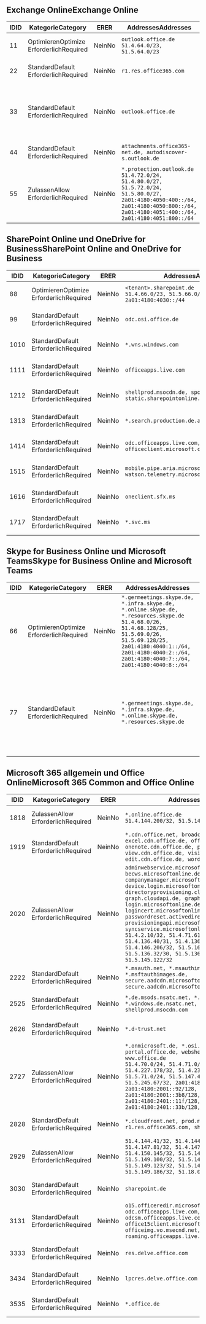 <!--THIS FILE IS AUTOMATICALLY GENERATED. MANUAL CHANGES WILL BE OVERWRITTEN.-->
<!--Please contact the Office 365 Endpoints team with any questions.-->
<!--Germany endpoints version 2020062900-->
<!--File generated 2020-07-06 08:00:11.5780-->

## <a name="exchange-online"></a><span data-ttu-id="fbd1c-101">Exchange Online</span><span class="sxs-lookup"><span data-stu-id="fbd1c-101">Exchange Online</span></span>

<span data-ttu-id="fbd1c-102">ID</span><span class="sxs-lookup"><span data-stu-id="fbd1c-102">ID</span></span> | <span data-ttu-id="fbd1c-103">Kategorie</span><span class="sxs-lookup"><span data-stu-id="fbd1c-103">Category</span></span> | <span data-ttu-id="fbd1c-104">ER</span><span class="sxs-lookup"><span data-stu-id="fbd1c-104">ER</span></span> | <span data-ttu-id="fbd1c-105">Addresses</span><span class="sxs-lookup"><span data-stu-id="fbd1c-105">Addresses</span></span> | <span data-ttu-id="fbd1c-106">Ports</span><span class="sxs-lookup"><span data-stu-id="fbd1c-106">Ports</span></span>
-- | -------------------- | -- | ----------------------------------------------------------------------------------------------------------------------------------------------------------------------------------------- | -------------------------------
<span data-ttu-id="fbd1c-107">1</span><span class="sxs-lookup"><span data-stu-id="fbd1c-107">1</span></span> | <span data-ttu-id="fbd1c-108">Optimieren</span><span class="sxs-lookup"><span data-stu-id="fbd1c-108">Optimize</span></span><BR><span data-ttu-id="fbd1c-109">Erforderlich</span><span class="sxs-lookup"><span data-stu-id="fbd1c-109">Required</span></span> | <span data-ttu-id="fbd1c-110">Nein</span><span class="sxs-lookup"><span data-stu-id="fbd1c-110">No</span></span> | `outlook.office.de`<BR>`51.4.64.0/23, 51.5.64.0/23` | <span data-ttu-id="fbd1c-111">**TCP:** 443, 80</span><span class="sxs-lookup"><span data-stu-id="fbd1c-111">**TCP:** 443, 80</span></span>
<span data-ttu-id="fbd1c-112">2</span><span class="sxs-lookup"><span data-stu-id="fbd1c-112">2</span></span> | <span data-ttu-id="fbd1c-113">Standard</span><span class="sxs-lookup"><span data-stu-id="fbd1c-113">Default</span></span><BR><span data-ttu-id="fbd1c-114">Erforderlich</span><span class="sxs-lookup"><span data-stu-id="fbd1c-114">Required</span></span> | <span data-ttu-id="fbd1c-115">Nein</span><span class="sxs-lookup"><span data-stu-id="fbd1c-115">No</span></span> | `r1.res.office365.com` | <span data-ttu-id="fbd1c-116">**TCP:** 443, 80</span><span class="sxs-lookup"><span data-stu-id="fbd1c-116">**TCP:** 443, 80</span></span>
<span data-ttu-id="fbd1c-117">3</span><span class="sxs-lookup"><span data-stu-id="fbd1c-117">3</span></span> | <span data-ttu-id="fbd1c-118">Standard</span><span class="sxs-lookup"><span data-stu-id="fbd1c-118">Default</span></span><BR><span data-ttu-id="fbd1c-119">Erforderlich</span><span class="sxs-lookup"><span data-stu-id="fbd1c-119">Required</span></span> | <span data-ttu-id="fbd1c-120">Nein</span><span class="sxs-lookup"><span data-stu-id="fbd1c-120">No</span></span> | `outlook.office.de` | <span data-ttu-id="fbd1c-121">**TCP:** 143, 25, 587, 993, 995</span><span class="sxs-lookup"><span data-stu-id="fbd1c-121">**TCP:** 143, 25, 587, 993, 995</span></span>
<span data-ttu-id="fbd1c-122">4</span><span class="sxs-lookup"><span data-stu-id="fbd1c-122">4</span></span> | <span data-ttu-id="fbd1c-123">Standard</span><span class="sxs-lookup"><span data-stu-id="fbd1c-123">Default</span></span><BR><span data-ttu-id="fbd1c-124">Erforderlich</span><span class="sxs-lookup"><span data-stu-id="fbd1c-124">Required</span></span> | <span data-ttu-id="fbd1c-125">Nein</span><span class="sxs-lookup"><span data-stu-id="fbd1c-125">No</span></span> | `attachments.office365-net.de, autodiscover-s.outlook.de` | <span data-ttu-id="fbd1c-126">**TCP:** 443, 80</span><span class="sxs-lookup"><span data-stu-id="fbd1c-126">**TCP:** 443, 80</span></span>
<span data-ttu-id="fbd1c-127">5</span><span class="sxs-lookup"><span data-stu-id="fbd1c-127">5</span></span> | <span data-ttu-id="fbd1c-128">Zulassen</span><span class="sxs-lookup"><span data-stu-id="fbd1c-128">Allow</span></span><BR><span data-ttu-id="fbd1c-129">Erforderlich</span><span class="sxs-lookup"><span data-stu-id="fbd1c-129">Required</span></span> | <span data-ttu-id="fbd1c-130">Nein</span><span class="sxs-lookup"><span data-stu-id="fbd1c-130">No</span></span> | `*.protection.outlook.de`<BR>`51.4.72.0/24, 51.4.80.0/27, 51.5.72.0/24, 51.5.80.0/27, 2a01:4180:4050:400::/64, 2a01:4180:4050:800::/64, 2a01:4180:4051:400::/64, 2a01:4180:4051:800::/64` | <span data-ttu-id="fbd1c-131">**TCP:** 25, 443</span><span class="sxs-lookup"><span data-stu-id="fbd1c-131">**TCP:** 25, 443</span></span>

## <a name="sharepoint-online-and-onedrive-for-business"></a><span data-ttu-id="fbd1c-132">SharePoint Online und OneDrive for Business</span><span class="sxs-lookup"><span data-stu-id="fbd1c-132">SharePoint Online and OneDrive for Business</span></span>

<span data-ttu-id="fbd1c-133">ID</span><span class="sxs-lookup"><span data-stu-id="fbd1c-133">ID</span></span> | <span data-ttu-id="fbd1c-134">Kategorie</span><span class="sxs-lookup"><span data-stu-id="fbd1c-134">Category</span></span> | <span data-ttu-id="fbd1c-135">ER</span><span class="sxs-lookup"><span data-stu-id="fbd1c-135">ER</span></span> | <span data-ttu-id="fbd1c-136">Addresses</span><span class="sxs-lookup"><span data-stu-id="fbd1c-136">Addresses</span></span> | <span data-ttu-id="fbd1c-137">Ports</span><span class="sxs-lookup"><span data-stu-id="fbd1c-137">Ports</span></span>
-- | -------------------- | -- | ------------------------------------------------------------------------------ | ----------------
<span data-ttu-id="fbd1c-138">8</span><span class="sxs-lookup"><span data-stu-id="fbd1c-138">8</span></span> | <span data-ttu-id="fbd1c-139">Optimieren</span><span class="sxs-lookup"><span data-stu-id="fbd1c-139">Optimize</span></span><BR><span data-ttu-id="fbd1c-140">Erforderlich</span><span class="sxs-lookup"><span data-stu-id="fbd1c-140">Required</span></span> | <span data-ttu-id="fbd1c-141">Nein</span><span class="sxs-lookup"><span data-stu-id="fbd1c-141">No</span></span> | `<tenant>.sharepoint.de`<BR>`51.4.66.0/23, 51.5.66.0/23, 2a01:4180:4030::/44` | <span data-ttu-id="fbd1c-142">**TCP:** 443, 80</span><span class="sxs-lookup"><span data-stu-id="fbd1c-142">**TCP:** 443, 80</span></span>
<span data-ttu-id="fbd1c-143">9</span><span class="sxs-lookup"><span data-stu-id="fbd1c-143">9</span></span> | <span data-ttu-id="fbd1c-144">Standard</span><span class="sxs-lookup"><span data-stu-id="fbd1c-144">Default</span></span><BR><span data-ttu-id="fbd1c-145">Erforderlich</span><span class="sxs-lookup"><span data-stu-id="fbd1c-145">Required</span></span> | <span data-ttu-id="fbd1c-146">Nein</span><span class="sxs-lookup"><span data-stu-id="fbd1c-146">No</span></span> | `odc.osi.office.de` | <span data-ttu-id="fbd1c-147">**TCP:** 443, 80</span><span class="sxs-lookup"><span data-stu-id="fbd1c-147">**TCP:** 443, 80</span></span>
<span data-ttu-id="fbd1c-148">10</span><span class="sxs-lookup"><span data-stu-id="fbd1c-148">10</span></span> | <span data-ttu-id="fbd1c-149">Standard</span><span class="sxs-lookup"><span data-stu-id="fbd1c-149">Default</span></span><BR><span data-ttu-id="fbd1c-150">Erforderlich</span><span class="sxs-lookup"><span data-stu-id="fbd1c-150">Required</span></span> | <span data-ttu-id="fbd1c-151">Nein</span><span class="sxs-lookup"><span data-stu-id="fbd1c-151">No</span></span> | `*.wns.windows.com` | <span data-ttu-id="fbd1c-152">**TCP:** 443, 80</span><span class="sxs-lookup"><span data-stu-id="fbd1c-152">**TCP:** 443, 80</span></span>
<span data-ttu-id="fbd1c-153">11</span><span class="sxs-lookup"><span data-stu-id="fbd1c-153">11</span></span> | <span data-ttu-id="fbd1c-154">Standard</span><span class="sxs-lookup"><span data-stu-id="fbd1c-154">Default</span></span><BR><span data-ttu-id="fbd1c-155">Erforderlich</span><span class="sxs-lookup"><span data-stu-id="fbd1c-155">Required</span></span> | <span data-ttu-id="fbd1c-156">Nein</span><span class="sxs-lookup"><span data-stu-id="fbd1c-156">No</span></span> | `officeapps.live.com` | <span data-ttu-id="fbd1c-157">**TCP:** 443, 80</span><span class="sxs-lookup"><span data-stu-id="fbd1c-157">**TCP:** 443, 80</span></span>
<span data-ttu-id="fbd1c-158">12</span><span class="sxs-lookup"><span data-stu-id="fbd1c-158">12</span></span> | <span data-ttu-id="fbd1c-159">Standard</span><span class="sxs-lookup"><span data-stu-id="fbd1c-159">Default</span></span><BR><span data-ttu-id="fbd1c-160">Erforderlich</span><span class="sxs-lookup"><span data-stu-id="fbd1c-160">Required</span></span> | <span data-ttu-id="fbd1c-161">Nein</span><span class="sxs-lookup"><span data-stu-id="fbd1c-161">No</span></span> | `shellprod.msocdn.de, spoprod-a.akamaihd.net, static.sharepointonline.com` | <span data-ttu-id="fbd1c-162">**TCP:** 443, 80</span><span class="sxs-lookup"><span data-stu-id="fbd1c-162">**TCP:** 443, 80</span></span>
<span data-ttu-id="fbd1c-163">13</span><span class="sxs-lookup"><span data-stu-id="fbd1c-163">13</span></span> | <span data-ttu-id="fbd1c-164">Standard</span><span class="sxs-lookup"><span data-stu-id="fbd1c-164">Default</span></span><BR><span data-ttu-id="fbd1c-165">Erforderlich</span><span class="sxs-lookup"><span data-stu-id="fbd1c-165">Required</span></span> | <span data-ttu-id="fbd1c-166">Nein</span><span class="sxs-lookup"><span data-stu-id="fbd1c-166">No</span></span> | `*.search.production.de.azuretrafficmanager.de` | <span data-ttu-id="fbd1c-167">**TCP:** 443</span><span class="sxs-lookup"><span data-stu-id="fbd1c-167">**TCP:** 443</span></span>
<span data-ttu-id="fbd1c-168">14</span><span class="sxs-lookup"><span data-stu-id="fbd1c-168">14</span></span> | <span data-ttu-id="fbd1c-169">Standard</span><span class="sxs-lookup"><span data-stu-id="fbd1c-169">Default</span></span><BR><span data-ttu-id="fbd1c-170">Erforderlich</span><span class="sxs-lookup"><span data-stu-id="fbd1c-170">Required</span></span> | <span data-ttu-id="fbd1c-171">Nein</span><span class="sxs-lookup"><span data-stu-id="fbd1c-171">No</span></span> | `odc.officeapps.live.com, officeclient.microsoft.com` | <span data-ttu-id="fbd1c-172">**TCP:** 443, 80</span><span class="sxs-lookup"><span data-stu-id="fbd1c-172">**TCP:** 443, 80</span></span>
<span data-ttu-id="fbd1c-173">15</span><span class="sxs-lookup"><span data-stu-id="fbd1c-173">15</span></span> | <span data-ttu-id="fbd1c-174">Standard</span><span class="sxs-lookup"><span data-stu-id="fbd1c-174">Default</span></span><BR><span data-ttu-id="fbd1c-175">Erforderlich</span><span class="sxs-lookup"><span data-stu-id="fbd1c-175">Required</span></span> | <span data-ttu-id="fbd1c-176">Nein</span><span class="sxs-lookup"><span data-stu-id="fbd1c-176">No</span></span> | `mobile.pipe.aria.microsoft.com, ssw.live.com, watson.telemetry.microsoft.com` | <span data-ttu-id="fbd1c-177">**TCP:** 443, 80</span><span class="sxs-lookup"><span data-stu-id="fbd1c-177">**TCP:** 443, 80</span></span>
<span data-ttu-id="fbd1c-178">16</span><span class="sxs-lookup"><span data-stu-id="fbd1c-178">16</span></span> | <span data-ttu-id="fbd1c-179">Standard</span><span class="sxs-lookup"><span data-stu-id="fbd1c-179">Default</span></span><BR><span data-ttu-id="fbd1c-180">Erforderlich</span><span class="sxs-lookup"><span data-stu-id="fbd1c-180">Required</span></span> | <span data-ttu-id="fbd1c-181">Nein</span><span class="sxs-lookup"><span data-stu-id="fbd1c-181">No</span></span> | `oneclient.sfx.ms` | <span data-ttu-id="fbd1c-182">**TCP:** 443, 80</span><span class="sxs-lookup"><span data-stu-id="fbd1c-182">**TCP:** 443, 80</span></span>
<span data-ttu-id="fbd1c-183">17</span><span class="sxs-lookup"><span data-stu-id="fbd1c-183">17</span></span> | <span data-ttu-id="fbd1c-184">Standard</span><span class="sxs-lookup"><span data-stu-id="fbd1c-184">Default</span></span><BR><span data-ttu-id="fbd1c-185">Erforderlich</span><span class="sxs-lookup"><span data-stu-id="fbd1c-185">Required</span></span> | <span data-ttu-id="fbd1c-186">Nein</span><span class="sxs-lookup"><span data-stu-id="fbd1c-186">No</span></span> | `*.svc.ms` | <span data-ttu-id="fbd1c-187">**TCP:** 443, 80</span><span class="sxs-lookup"><span data-stu-id="fbd1c-187">**TCP:** 443, 80</span></span>

## <a name="skype-for-business-online-and-microsoft-teams"></a><span data-ttu-id="fbd1c-188">Skype for Business Online und Microsoft Teams</span><span class="sxs-lookup"><span data-stu-id="fbd1c-188">Skype for Business Online and Microsoft Teams</span></span>

<span data-ttu-id="fbd1c-189">ID</span><span class="sxs-lookup"><span data-stu-id="fbd1c-189">ID</span></span> | <span data-ttu-id="fbd1c-190">Kategorie</span><span class="sxs-lookup"><span data-stu-id="fbd1c-190">Category</span></span> | <span data-ttu-id="fbd1c-191">ER</span><span class="sxs-lookup"><span data-stu-id="fbd1c-191">ER</span></span> | <span data-ttu-id="fbd1c-192">Addresses</span><span class="sxs-lookup"><span data-stu-id="fbd1c-192">Addresses</span></span> | <span data-ttu-id="fbd1c-193">Ports</span><span class="sxs-lookup"><span data-stu-id="fbd1c-193">Ports</span></span>
-- | -------------------- | -- | ----------------------------------------------------------------------------------------------------------------------------------------------------------------------------------------------------------------------------------------------- | --------------------------------------------------
<span data-ttu-id="fbd1c-194">6</span><span class="sxs-lookup"><span data-stu-id="fbd1c-194">6</span></span> | <span data-ttu-id="fbd1c-195">Optimieren</span><span class="sxs-lookup"><span data-stu-id="fbd1c-195">Optimize</span></span><BR><span data-ttu-id="fbd1c-196">Erforderlich</span><span class="sxs-lookup"><span data-stu-id="fbd1c-196">Required</span></span> | <span data-ttu-id="fbd1c-197">Nein</span><span class="sxs-lookup"><span data-stu-id="fbd1c-197">No</span></span> | `*.germeetings.skype.de, *.infra.skype.de, *.online.skype.de, *.resources.skype.de`<BR>`51.4.68.0/26, 51.4.68.128/25, 51.5.69.0/26, 51.5.69.128/25, 2a01:4180:4040:1::/64, 2a01:4180:4040:2::/64, 2a01:4180:4040:7::/64, 2a01:4180:4040:8::/64` | <span data-ttu-id="fbd1c-198">**TCP:** 443, 80</span><span class="sxs-lookup"><span data-stu-id="fbd1c-198">**TCP:** 443, 80</span></span><BR><span data-ttu-id="fbd1c-199">**UDP:** 3478</span><span class="sxs-lookup"><span data-stu-id="fbd1c-199">**UDP:** 3478</span></span>
<span data-ttu-id="fbd1c-200">7</span><span class="sxs-lookup"><span data-stu-id="fbd1c-200">7</span></span> | <span data-ttu-id="fbd1c-201">Standard</span><span class="sxs-lookup"><span data-stu-id="fbd1c-201">Default</span></span><BR><span data-ttu-id="fbd1c-202">Erforderlich</span><span class="sxs-lookup"><span data-stu-id="fbd1c-202">Required</span></span> | <span data-ttu-id="fbd1c-203">Nein</span><span class="sxs-lookup"><span data-stu-id="fbd1c-203">No</span></span> | `*.germeetings.skype.de, *.infra.skype.de, *.online.skype.de, *.resources.skype.de` | <span data-ttu-id="fbd1c-204">**TCP:** 5061, 50000-59999</span><span class="sxs-lookup"><span data-stu-id="fbd1c-204">**TCP:** 5061, 50000-59999</span></span><BR><span data-ttu-id="fbd1c-205">**UDP:** 50000-59999</span><span class="sxs-lookup"><span data-stu-id="fbd1c-205">**UDP:** 50000-59999</span></span>

## <a name="microsoft-365-common-and-office-online"></a><span data-ttu-id="fbd1c-206">Microsoft 365 allgemein und Office Online</span><span class="sxs-lookup"><span data-stu-id="fbd1c-206">Microsoft 365 Common and Office Online</span></span>

<span data-ttu-id="fbd1c-207">ID</span><span class="sxs-lookup"><span data-stu-id="fbd1c-207">ID</span></span> | <span data-ttu-id="fbd1c-208">Kategorie</span><span class="sxs-lookup"><span data-stu-id="fbd1c-208">Category</span></span> | <span data-ttu-id="fbd1c-209">ER</span><span class="sxs-lookup"><span data-stu-id="fbd1c-209">ER</span></span> | <span data-ttu-id="fbd1c-210">Addresses</span><span class="sxs-lookup"><span data-stu-id="fbd1c-210">Addresses</span></span> | <span data-ttu-id="fbd1c-211">Ports</span><span class="sxs-lookup"><span data-stu-id="fbd1c-211">Ports</span></span>
-- | ------------------- | -- | -------------------------------------------------------------------------------------------------------------------------------------------------------------------------------------------------------------------------------------------------------------------------------------------------------------------------------------------------------------------------------------------------------------------------------------------------------------------------------------------------------------------------------------------------------------------------------------------------------------------------- | ----------------
<span data-ttu-id="fbd1c-212">18</span><span class="sxs-lookup"><span data-stu-id="fbd1c-212">18</span></span> | <span data-ttu-id="fbd1c-213">Zulassen</span><span class="sxs-lookup"><span data-stu-id="fbd1c-213">Allow</span></span><BR><span data-ttu-id="fbd1c-214">Erforderlich</span><span class="sxs-lookup"><span data-stu-id="fbd1c-214">Required</span></span> | <span data-ttu-id="fbd1c-215">Nein</span><span class="sxs-lookup"><span data-stu-id="fbd1c-215">No</span></span> | `*.online.office.de`<BR>`51.4.144.200/32, 51.5.149.3/32, 51.18.16.0/23` | <span data-ttu-id="fbd1c-216">**TCP:** 443</span><span class="sxs-lookup"><span data-stu-id="fbd1c-216">**TCP:** 443</span></span>
<span data-ttu-id="fbd1c-217">19</span><span class="sxs-lookup"><span data-stu-id="fbd1c-217">19</span></span> | <span data-ttu-id="fbd1c-218">Standard</span><span class="sxs-lookup"><span data-stu-id="fbd1c-218">Default</span></span><BR><span data-ttu-id="fbd1c-219">Erforderlich</span><span class="sxs-lookup"><span data-stu-id="fbd1c-219">Required</span></span> | <span data-ttu-id="fbd1c-220">Nein</span><span class="sxs-lookup"><span data-stu-id="fbd1c-220">No</span></span> | `*.cdn.office.net, broadcast.cdn.office.de, excel.cdn.office.de, officeapps.cdn.office.de, onenote.cdn.office.de, powerpoint.cdn.office.de, view.cdn.office.de, visio.cdn.office.de, word-edit.cdn.office.de, word-view.cdn.office.de` | <span data-ttu-id="fbd1c-221">**TCP:** 443</span><span class="sxs-lookup"><span data-stu-id="fbd1c-221">**TCP:** 443</span></span>
<span data-ttu-id="fbd1c-222">20</span><span class="sxs-lookup"><span data-stu-id="fbd1c-222">20</span></span> | <span data-ttu-id="fbd1c-223">Zulassen</span><span class="sxs-lookup"><span data-stu-id="fbd1c-223">Allow</span></span><BR><span data-ttu-id="fbd1c-224">Erforderlich</span><span class="sxs-lookup"><span data-stu-id="fbd1c-224">Required</span></span> | <span data-ttu-id="fbd1c-225">Nein</span><span class="sxs-lookup"><span data-stu-id="fbd1c-225">No</span></span> | `adminwebservice.microsoftonline.de, becws.microsoftonline.de, companymanager.microsoftonline.de, device.login.microsoftonline.de, directoryprovisioning.cloudapi.de, graph.cloudapi.de, graph.microsoft.de, login.microsoftonline.de, logincert.microsoftonline.de, pas.cloudapi.de, passwordreset.activedirectory.microsoftazure.de, provisioningapi.microsoftonline.de, syncservice.microsoftonline.de`<BR>`51.4.2.10/32, 51.4.71.61/32, 51.4.136.38/31, 51.4.136.40/31, 51.4.136.42/32, 51.4.146.38/32, 51.4.146.206/32, 51.5.16.7/32, 51.5.71.22/32, 51.5.136.32/30, 51.5.136.36/32, 51.5.145.29/32, 51.5.145.122/32` | <span data-ttu-id="fbd1c-226">**TCP:** 443, 80</span><span class="sxs-lookup"><span data-stu-id="fbd1c-226">**TCP:** 443, 80</span></span>
<span data-ttu-id="fbd1c-227">22</span><span class="sxs-lookup"><span data-stu-id="fbd1c-227">22</span></span> | <span data-ttu-id="fbd1c-228">Standard</span><span class="sxs-lookup"><span data-stu-id="fbd1c-228">Default</span></span><BR><span data-ttu-id="fbd1c-229">Erforderlich</span><span class="sxs-lookup"><span data-stu-id="fbd1c-229">Required</span></span> | <span data-ttu-id="fbd1c-230">Nein</span><span class="sxs-lookup"><span data-stu-id="fbd1c-230">No</span></span> | `*.msauth.net, *.msauthimages.de, *.msftauth.net, *.msftauthimages.de, secure.aadcdn.microsoftonline-p.com, secure.aadcdn.microsoftonline-p.de` | <span data-ttu-id="fbd1c-231">**TCP:** 443, 80</span><span class="sxs-lookup"><span data-stu-id="fbd1c-231">**TCP:** 443, 80</span></span>
<span data-ttu-id="fbd1c-232">25</span><span class="sxs-lookup"><span data-stu-id="fbd1c-232">25</span></span> | <span data-ttu-id="fbd1c-233">Standard</span><span class="sxs-lookup"><span data-stu-id="fbd1c-233">Default</span></span><BR><span data-ttu-id="fbd1c-234">Erforderlich</span><span class="sxs-lookup"><span data-stu-id="fbd1c-234">Required</span></span> | <span data-ttu-id="fbd1c-235">Nein</span><span class="sxs-lookup"><span data-stu-id="fbd1c-235">No</span></span> | `*.de.msods.nsatc.net, *.office.de.akadns.net, *.windows.de.nsatc.net, officehome.msocdn.de, shellprod.msocdn.com` | <span data-ttu-id="fbd1c-236">**TCP:** 443, 80</span><span class="sxs-lookup"><span data-stu-id="fbd1c-236">**TCP:** 443, 80</span></span>
<span data-ttu-id="fbd1c-237">26</span><span class="sxs-lookup"><span data-stu-id="fbd1c-237">26</span></span> | <span data-ttu-id="fbd1c-238">Standard</span><span class="sxs-lookup"><span data-stu-id="fbd1c-238">Default</span></span><BR><span data-ttu-id="fbd1c-239">Erforderlich</span><span class="sxs-lookup"><span data-stu-id="fbd1c-239">Required</span></span> | <span data-ttu-id="fbd1c-240">Nein</span><span class="sxs-lookup"><span data-stu-id="fbd1c-240">No</span></span> | `*.d-trust.net` | <span data-ttu-id="fbd1c-241">**TCP:** 443, 80</span><span class="sxs-lookup"><span data-stu-id="fbd1c-241">**TCP:** 443, 80</span></span>
<span data-ttu-id="fbd1c-242">27</span><span class="sxs-lookup"><span data-stu-id="fbd1c-242">27</span></span> | <span data-ttu-id="fbd1c-243">Zulassen</span><span class="sxs-lookup"><span data-stu-id="fbd1c-243">Allow</span></span><BR><span data-ttu-id="fbd1c-244">Erforderlich</span><span class="sxs-lookup"><span data-stu-id="fbd1c-244">Required</span></span> | <span data-ttu-id="fbd1c-245">Nein</span><span class="sxs-lookup"><span data-stu-id="fbd1c-245">No</span></span> | `*.onmicrosoft.de, *.osi.office.de, office.de, portal.office.de, webshell.suite.office.de, www.office.de`<BR>`51.4.70.0/24, 51.4.71.0/24, 51.4.226.115/32, 51.4.227.178/32, 51.4.230.178/32, 51.5.70.0/24, 51.5.71.0/24, 51.5.147.48/32, 51.5.242.163/32, 51.5.245.67/32, 2a01:4180:2001::2/128, 2a01:4180:2001::92/128, 2a01:4180:2001::234/128, 2a01:4180:2001::3b8/128, 2a01:4180:2401::5/128, 2a01:4180:2401::11f/128, 2a01:4180:2401::33b/128, 2a01:4180:2401::55b/128` | <span data-ttu-id="fbd1c-246">**TCP:** 443, 80</span><span class="sxs-lookup"><span data-stu-id="fbd1c-246">**TCP:** 443, 80</span></span>
<span data-ttu-id="fbd1c-247">28</span><span class="sxs-lookup"><span data-stu-id="fbd1c-247">28</span></span> | <span data-ttu-id="fbd1c-248">Standard</span><span class="sxs-lookup"><span data-stu-id="fbd1c-248">Default</span></span><BR><span data-ttu-id="fbd1c-249">Erforderlich</span><span class="sxs-lookup"><span data-stu-id="fbd1c-249">Required</span></span> | <span data-ttu-id="fbd1c-250">Nein</span><span class="sxs-lookup"><span data-stu-id="fbd1c-250">No</span></span> | `*.cloudfront.net, prod.msocdn.de, r1.res.office365.com, shellprod.msocdn.de` | <span data-ttu-id="fbd1c-251">**TCP:** 443, 80</span><span class="sxs-lookup"><span data-stu-id="fbd1c-251">**TCP:** 443, 80</span></span>
<span data-ttu-id="fbd1c-252">29</span><span class="sxs-lookup"><span data-stu-id="fbd1c-252">29</span></span> | <span data-ttu-id="fbd1c-253">Zulassen</span><span class="sxs-lookup"><span data-stu-id="fbd1c-253">Allow</span></span><BR><span data-ttu-id="fbd1c-254">Erforderlich</span><span class="sxs-lookup"><span data-stu-id="fbd1c-254">Required</span></span> | <span data-ttu-id="fbd1c-255">Nein</span><span class="sxs-lookup"><span data-stu-id="fbd1c-255">No</span></span> | `51.4.144.41/32, 51.4.144.174/32, 51.4.145.38/32, 51.4.147.81/32, 51.4.147.233/32, 51.4.148.12/32, 51.4.150.145/32, 51.5.147.242/32, 51.5.149.100/32, 51.5.149.119/32, 51.5.149.123/32, 51.5.149.180/32, 51.5.149.186/32, 51.18.0.0/21` | <span data-ttu-id="fbd1c-256">**TCP:** 443, 80</span><span class="sxs-lookup"><span data-stu-id="fbd1c-256">**TCP:** 443, 80</span></span>
<span data-ttu-id="fbd1c-257">30</span><span class="sxs-lookup"><span data-stu-id="fbd1c-257">30</span></span> | <span data-ttu-id="fbd1c-258">Standard</span><span class="sxs-lookup"><span data-stu-id="fbd1c-258">Default</span></span><BR><span data-ttu-id="fbd1c-259">Erforderlich</span><span class="sxs-lookup"><span data-stu-id="fbd1c-259">Required</span></span> | <span data-ttu-id="fbd1c-260">Nein</span><span class="sxs-lookup"><span data-stu-id="fbd1c-260">No</span></span> | `sharepoint.de` | <span data-ttu-id="fbd1c-261">**TCP:** 443, 80</span><span class="sxs-lookup"><span data-stu-id="fbd1c-261">**TCP:** 443, 80</span></span>
<span data-ttu-id="fbd1c-262">31</span><span class="sxs-lookup"><span data-stu-id="fbd1c-262">31</span></span> | <span data-ttu-id="fbd1c-263">Standard</span><span class="sxs-lookup"><span data-stu-id="fbd1c-263">Default</span></span><BR><span data-ttu-id="fbd1c-264">Erforderlich</span><span class="sxs-lookup"><span data-stu-id="fbd1c-264">Required</span></span> | <span data-ttu-id="fbd1c-265">Nein</span><span class="sxs-lookup"><span data-stu-id="fbd1c-265">No</span></span> | `o15.officeredir.microsoft.com, odc.officeapps.live.com, odcsm.officeapps.live.com, office.microsoft.com, office15client.microsoft.com, officeimg.vo.msecnd.net, roaming.officeapps.live.com` | <span data-ttu-id="fbd1c-266">**TCP:** 443, 80</span><span class="sxs-lookup"><span data-stu-id="fbd1c-266">**TCP:** 443, 80</span></span>
<span data-ttu-id="fbd1c-267">33</span><span class="sxs-lookup"><span data-stu-id="fbd1c-267">33</span></span> | <span data-ttu-id="fbd1c-268">Standard</span><span class="sxs-lookup"><span data-stu-id="fbd1c-268">Default</span></span><BR><span data-ttu-id="fbd1c-269">Erforderlich</span><span class="sxs-lookup"><span data-stu-id="fbd1c-269">Required</span></span> | <span data-ttu-id="fbd1c-270">Nein</span><span class="sxs-lookup"><span data-stu-id="fbd1c-270">No</span></span> | `res.delve.office.com` | <span data-ttu-id="fbd1c-271">**TCP:** 443</span><span class="sxs-lookup"><span data-stu-id="fbd1c-271">**TCP:** 443</span></span>
<span data-ttu-id="fbd1c-272">34</span><span class="sxs-lookup"><span data-stu-id="fbd1c-272">34</span></span> | <span data-ttu-id="fbd1c-273">Standard</span><span class="sxs-lookup"><span data-stu-id="fbd1c-273">Default</span></span><BR><span data-ttu-id="fbd1c-274">Erforderlich</span><span class="sxs-lookup"><span data-stu-id="fbd1c-274">Required</span></span> | <span data-ttu-id="fbd1c-275">Nein</span><span class="sxs-lookup"><span data-stu-id="fbd1c-275">No</span></span> | `lpcres.delve.office.com` | <span data-ttu-id="fbd1c-276">**TCP:** 443</span><span class="sxs-lookup"><span data-stu-id="fbd1c-276">**TCP:** 443</span></span>
<span data-ttu-id="fbd1c-277">35</span><span class="sxs-lookup"><span data-stu-id="fbd1c-277">35</span></span> | <span data-ttu-id="fbd1c-278">Standard</span><span class="sxs-lookup"><span data-stu-id="fbd1c-278">Default</span></span><BR><span data-ttu-id="fbd1c-279">Erforderlich</span><span class="sxs-lookup"><span data-stu-id="fbd1c-279">Required</span></span> | <span data-ttu-id="fbd1c-280">Nein</span><span class="sxs-lookup"><span data-stu-id="fbd1c-280">No</span></span> | `*.office.de` | <span data-ttu-id="fbd1c-281">**TCP:** 443, 80</span><span class="sxs-lookup"><span data-stu-id="fbd1c-281">**TCP:** 443, 80</span></span>
